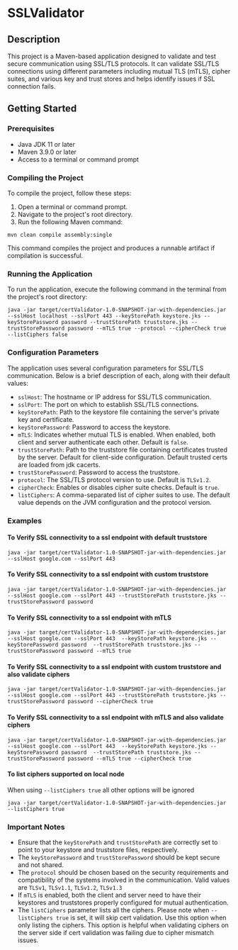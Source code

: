 # SSLValidator

## Description

This project is a Maven-based application designed to validate and test secure communication using SSL/TLS protocols. It can validate SSL/TLS connections using different parameters including mutual TLS (mTLS), cipher suites, and various key and trust stores and helps identify issues if SSL connection fails.

## Getting Started

### Prerequisites

- Java JDK 11 or later
- Maven 3.9.0 or later
- Access to a terminal or command prompt

### Compiling the Project

To compile the project, follow these steps:

1. Open a terminal or command prompt.
2. Navigate to the project's root directory.
3. Run the following Maven command:

```shell
mvn clean compile assembly:single
```

This command compiles the project and produces a runnable artifact if compilation is successful.

### Running the Application

To run the application, execute the following command in the terminal from the project's root directory:

```shell
java -jar target/certValidator-1.0-SNAPSHOT-jar-with-dependencies.jar --sslHost localhost --sslPort 443 --keyStorePath keystore.jks --keyStorePassword password --trustStorePath truststore.jks --trustStorePassword password --mTLS true --protocol --cipherCheck true --listCiphers false
```


### Configuration Parameters

The application uses several configuration parameters for SSL/TLS communication. Below is a brief description of each, along with their default values:

- `sslHost`: The hostname or IP address for SSL/TLS communication. 
- `sslPort`: The port on which to establish SSL/TLS connections. 
- `keyStorePath`: Path to the keystore file containing the server's private key and certificate. 
- `keyStorePassword`: Password to access the keystore. 
- `mTLS`: Indicates whether mutual TLS is enabled. When enabled, both client and server authenticate each other. Default is `false`.
- `trustStorePath`: Path to the truststore file containing certificates trusted by the server. Default for client-side configuration. Default trusted certs are loaded from jdk cacerts.
- `trustStorePassword`: Password to access the truststore.
- `protocol`: The SSL/TLS protocol version to use. Default is `TLSv1.2`.
- `cipherCheck`: Enables or disables cipher suite checks. Default is `true`.
- `listCiphers`: A comma-separated list of cipher suites to use. The default value depends on the JVM configuration and the protocol version.

### Examples

#### To Verify SSL connectivity to a ssl endpoint with default truststore
```shell
java -jar target/certValidator-1.0-SNAPSHOT-jar-with-dependencies.jar --sslHost google.com --sslPort 443
```

#### To Verify SSL connectivity to a ssl endpoint with custom truststore
```shell
java -jar target/certValidator-1.0-SNAPSHOT-jar-with-dependencies.jar --sslHost google.com --sslPort 443 --trustStorePath truststore.jks --trustStorePassword password

```

#### To Verify SSL connectivity to a ssl endpoint with mTLS
```shell
java -jar target/certValidator-1.0-SNAPSHOT-jar-with-dependencies.jar --sslHost google.com --sslPort 443  --keyStorePath keystore.jks --keyStorePassword password  --trustStorePath truststore.jks --trustStorePassword password --mTLS true 
```

#### To Verify SSL connectivity to a ssl endpoint with custom truststore and also validate ciphers
```shell
java -jar target/certValidator-1.0-SNAPSHOT-jar-with-dependencies.jar --sslHost google.com --sslPort 443 --trustStorePath truststore.jks --trustStorePassword password --cipherCheck true 
```

#### To Verify SSL connectivity to a ssl endpoint with mTLS and also validate ciphers
```shell
java -jar target/certValidator-1.0-SNAPSHOT-jar-with-dependencies.jar --sslHost google.com --sslPort 443  --keyStorePath keystore.jks --keyStorePassword password  --trustStorePath truststore.jks --trustStorePassword password --mTLS true --cipherCheck true 
```

#### To list ciphers supported on local node
When using `--listCiphers true` all other options will be ignored
```shell
java -jar target/certValidator-1.0-SNAPSHOT-jar-with-dependencies.jar --listCiphers true
```

### Important Notes

- Ensure that the `keyStorePath` and `trustStorePath` are correctly set to point to your keystore and truststore files, respectively.
- The `keyStorePassword` and `trustStorePassword` should be kept secure and not shared.
- The `protocol` should be chosen based on the security requirements and compatibility of the systems involved in the communication. Valid values are `TLSv1`, `TLSv1.1`, `TLSv1.2`, `TLSv1.3`
- If `mTLS` is enabled, both the client and server need to have their keystores and truststores properly configured for mutual authentication.
- The `listCiphers` parameter lists all the ciphers. Please note when `--listCiphers true` is set, it will skip cert validation. Use this option when only listing the ciphers. This option is helpful when validating ciphers on the server side if cert validation was failing due to cipher mismatch issues. 
